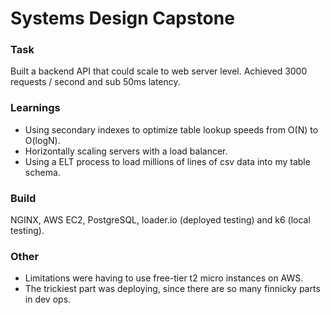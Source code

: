 # Systems Design Capstone

### Task
Built a backend API that could scale to web server level. Achieved 3000 requests / second and sub 50ms latency.

### Learnings
* Using secondary indexes to optimize table lookup speeds from O(N) to O(logN).
* Horizontally scaling servers with a load balancer.
* Using a ELT process to load millions of lines of csv data into my table schema.

### Build
NGINX, AWS EC2, PostgreSQL, loader.io (deployed testing) and k6 (local testing).

### Other
* Limitations were having to use free-tier t2 micro instances on AWS.
* The trickiest part was deploying, since there are so many finnicky parts in dev ops.
